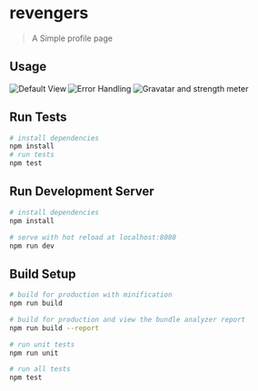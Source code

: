 # revengers

> A Simple profile page

## Usage
<div>
<img src="https://github.com/npkumar/revengers/blob/master/screenshots/default.png" alt="Default View" align="left" />
<img src="https://github.com/npkumar/revengers/blob/master/screenshots/errorHandling.png" alt="Error Handling" />
<img src="https://github.com/npkumar/revengers/blob/master/screenshots/gravatarStrengthMeter.png" alt="Gravatar and strength meter" />
</div>

## Run Tests
```bash
# install dependencies
npm install
# run tests
npm test
```

## Run Development Server
```bash
# install dependencies
npm install

# serve with hot reload at localhost:8080
npm run dev
```

## Build Setup

``` bash
# build for production with minification
npm run build

# build for production and view the bundle analyzer report
npm run build --report

# run unit tests
npm run unit

# run all tests
npm test
```
